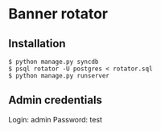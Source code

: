 # Banner rotator

## Installation
    $ python manage.py syncdb
    $ psql rotator -U postgres < rotator.sql
    $ python manage.py runserver

## Admin credentials
Login: admin
Password: test